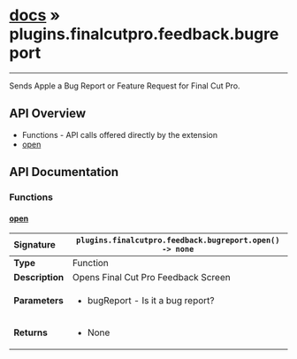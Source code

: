 # [docs](index.md) » plugins.finalcutpro.feedback.bugreport
---

Sends Apple a Bug Report or Feature Request for Final Cut Pro.

## API Overview
* Functions - API calls offered directly by the extension
 * [open](#open)

## API Documentation

### Functions

#### [open](#open)
| <span style="float: left;">**Signature**</span> | <span style="float: left;">`plugins.finalcutpro.feedback.bugreport.open() -> none` </span>                                                          |
| -----------------------------------------------------|---------------------------------------------------------------------------------------------------------|
| **Type**                                             | Function                                                                                         |
| **Description**                                      | Opens Final Cut Pro Feedback Screen                                                                                         |
| **Parameters**                                       | <ul><li>bugReport - Is it a bug report?</li></ul> |
| **Returns**                                          | <ul><li>None</li></ul>          |

